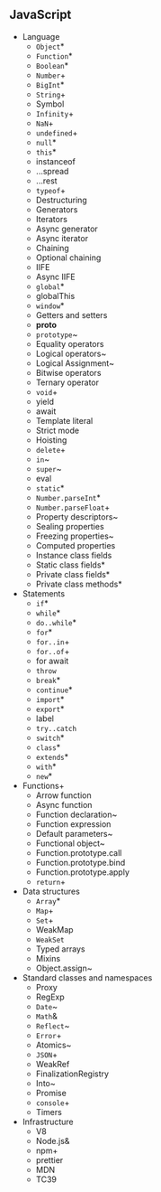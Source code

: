 ## JavaScript

- Language
  - `Object`*
  - `Function`*
  - `Boolean`*
  - `Number`+
  - `BigInt`*
  - `String`+
  - Symbol
  - `Infinity`+
  - `NaN`+
  - `undefined`+
  - `null`*
  - `this`*
  - instanceof
  - ...spread
  - ...rest
  - `typeof`+
  - Destructuring
  - Generators
  - Iterators
  - Async generator
  - Async iterator
  - Chaining
  - Optional chaining
  - IIFE
  - Async IIFE
  - `global`*
  - globalThis
  - `window`*
  - Getters and setters
  - __proto__
  - `prototype`~
  - Equality operators
  - Logical operators~
  - Logical Assignment~
  - Bitwise operators
  - Ternary operator
  - `void`+
  - yield
  - await
  - Template literal
  - Strict mode
  - Hoisting
  - `delete`+
  - `in`~
  - `super`~
  - eval
  - `static`*
  - `Number.parseInt`*
  - `Number.parseFloat`+
  - Property descriptors~
  - Sealing properties
  - Freezing properties~
  - Computed properties
  - Instance class fields
  - Static class fields*
  - Private class fields*
  - Private class methods*
- Statements
  - `if`*
  - `while`*
  - `do..while`*
  - `for`*
  - `for..in`+
  - `for..of`+
  - for await
  - `throw`
  - `break`*
  - `continue`*
  - `import`*
  - `export`*
  - label
  - `try..catch`
  - `switch`*
  - `class`*
  - `extends`*
  - `with`*
  - `new`*
- Functions+
  - Arrow function
  - Async function
  - Function declaration~
  - Function expression
  - Default parameters~
  - Functional object~
  - Function.prototype.call
  - Function.prototype.bind
  - Function.prototype.apply
  - `return`+
- Data structures
  - `Array`*
  - `Map`+
  - `Set`+
  - WeakMap
  - `WeakSet`
  - Typed arrays
  - Mixins
  - Object.assign~
- Standard classes and namespaces
  - Proxy
  - RegExp
  - `Date`~
  - `Math`&
  - `Reflect`~
  - `Error`+
  - Atomics~
  - `JSON`+
  - WeakRef
  - FinalizationRegistry
  - Into~
  - Promise
  - `console`+
  - Timers
- Infrastructure
  - V8
  - Node.js&
  - npm+
  - prettier
  - MDN
  - TC39
